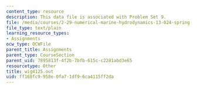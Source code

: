 ```yaml
---
content_type: resource
description: This data file is associated with Problem Set 9.
file: /media/courses/2-29-numerical-marine-hydrodynamics-13-024-spring-2003/ff168fc9958e0fa71df96ca4115ff2da_wig4125.out
file_type: text/plain
learning_resource_types:
- Assignments
ocw_type: OCWFile
parent_title: Assignments
parent_type: CourseSection
parent_uid: 7895813f-4f2b-7bfb-615c-c2281abd3e65
resourcetype: Other
title: wig4125.out
uid: ff168fc9-958e-0fa7-1df9-6ca4115ff2da
---
```

